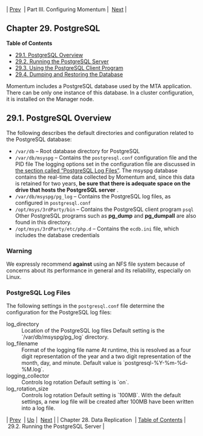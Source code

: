 | [Prev](cluster.config.replication)  | Part III. Configuring Momentum |  [Next](postgresql.server) |
## Chapter 29. PostgreSQL
**Table of Contents**

* [29.1\. PostgreSQL Overview](postgresql#postgresql.overview)
* [29.2\. Running the PostgreSQL Server](postgresql.server)
* [29.3\. Using the PostgreSQL Client Program](postgresql.client)
* [29.4\. Dumping and Restoring the Database](postgresql.migrating)

<a class="indexterm" name="idp3649776"></a>
Momentum includes a PostgreSQL database used by the MTA application. There can be only one instance of this database. In a cluster configuration, it is installed on the Manager node.
## 29.1. PostgreSQL Overview
The following describes the default directories and configuration related to the PostgreSQL database:
*   `/var/db` – Root database directory for PostgreSQL
*   `/var/db/msyspg` – Contains the `postgresql.conf` configuration file and the PID file
    The logging options set in the configuration file are discussed in [the section called “PostgreSQL Log Files”](postgresql#postgresql.log-files "PostgreSQL Log Files").
    The msyspg database contains the real-time data collected by Momentum and, since this data is retained for two years, **be sure that there is adequate space on the drive that hosts the PostgreSQL server** .
*   `/var/db/msyspg/pg_log` – Contains the PostgreSQL log files, as configured in `postgresql.conf`
*   `/opt/msys/3rdParty/bin` – Contains the PostgreSQL client program `psql`
    Other PostgreSQL programs such as **pg_dump** and **pg_dumpall** are also found in this directory.
*   `/opt/msys/3rdParty/etc/php.d` – Contains the `ecdb.ini` file, which includes the database credentials
### Warning
We expressly recommend **against** using an NFS file system because of concerns about its performance in general and its reliability, especially on Linux.
### PostgreSQL Log Files
<a class="indexterm" name="idp3882352"></a>
The following settings in the `postgresql.conf` file determine the configuration for the PostgreSQL log files:
<dl class="variablelist">
<dt>log_directory</dt>
<dd>
Location of the PostgreSQL log files
Default setting is the `/var/db/msyspg/pg_log` directory.
</dd>
<dt>log_filename</dt>
<dd>
Format of the logging file name
At runtime, this is resolved as a four digit representation of the year and a two digit representation of the month, day, and minute. Default value is `postgresql-%Y-%m-%d-%M.log`.
</dd>
<dt>logging_collector</dt>
<dd>
Controls log rotation
Default setting is `on`.
</dd>
<dt>log_rotation_size</dt>
<dd>
Controls log rotation
Default setting is `100MB`. With the default settings, a new log file will be created after 100MB have been written into a log file.
</dd>
</dl>

| [Prev](cluster.config.replication)  | [Up](p.configuration) |  [Next](postgresql.server) |
| Chapter 28. Data Replication  | [Table of Contents](index) |  29.2. Running the PostgreSQL Server |
